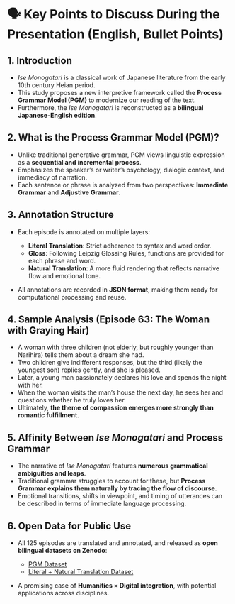 # 🗣 Key Points to Discuss During the Presentation (English, Bullet Points)

## 1. Introduction

* *Ise Monogatari* is a classical work of Japanese literature from the early 10th century Heian period.
* This study proposes a new interpretive framework called the **Process Grammar Model (PGM)** to modernize our reading of the text.
* Furthermore, the *Ise Monogatari* is reconstructed as a **bilingual Japanese-English edition**.

## 2. What is the Process Grammar Model (PGM)?

* Unlike traditional generative grammar, PGM views linguistic expression as a **sequential and incremental process**.
* Emphasizes the speaker’s or writer’s psychology, dialogic context, and immediacy of narration.
* Each sentence or phrase is analyzed from two perspectives: **Immediate Grammar** and **Adjustive Grammar**.

## 3. Annotation Structure

* Each episode is annotated on multiple layers:

  * **Literal Translation**: Strict adherence to syntax and word order.
  * **Gloss**: Following Leipzig Glossing Rules, functions are provided for each phrase and word.
  * **Natural Translation**: A more fluid rendering that reflects narrative flow and emotional tone.
* All annotations are recorded in **JSON format**, making them ready for computational processing and reuse.

## 4. Sample Analysis (Episode 63: The Woman with Graying Hair)

* A woman with three children (not elderly, but roughly younger than Narihira) tells them about a dream she had.
* Two children give indifferent responses, but the third (likely the youngest son) replies gently, and she is pleased.
* Later, a young man passionately declares his love and spends the night with her.
* When the woman visits the man’s house the next day, he sees her and questions whether he truly loves her.
* Ultimately, **the theme of compassion emerges more strongly than romantic fulfillment**.

## 5. Affinity Between *Ise Monogatari* and Process Grammar

* The narrative of *Ise Monogatari* features **numerous grammatical ambiguities and leaps**.
* Traditional grammar struggles to account for these, but **Process Grammar explains them naturally by tracing the flow of discourse**.
* Emotional transitions, shifts in viewpoint, and timing of utterances can be described in terms of immediate language processing.

## 6. Open Data for Public Use

* All 125 episodes are translated and annotated, and released as **open bilingual datasets on Zenodo**:

  * [PGM Dataset](https://doi.org/10.5281/zenodo.15613134)
  * [Literal + Natural Translation Dataset](https://doi.org/10.5281/zenodo.13994483)
* A promising case of **Humanities × Digital integration**, with potential applications across disciplines.


